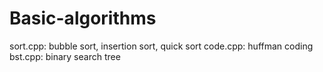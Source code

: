 # Basic-algorithms
sort.cpp:
bubble sort, insertion sort, quick sort
code.cpp:
huffman coding
bst.cpp:
binary search tree
